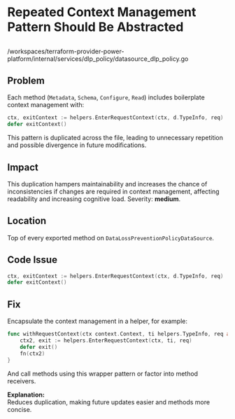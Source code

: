 # Repeated Context Management Pattern Should Be Abstracted

##

/workspaces/terraform-provider-power-platform/internal/services/dlp_policy/datasource_dlp_policy.go

## Problem

Each method (`Metadata`, `Schema`, `Configure`, `Read`) includes boilerplate context management with:

```go
ctx, exitContext := helpers.EnterRequestContext(ctx, d.TypeInfo, req)
defer exitContext()
```

This pattern is duplicated across the file, leading to unnecessary repetition and possible divergence in future modifications.

## Impact

This duplication hampers maintainability and increases the chance of inconsistencies if changes are required in context management, affecting readability and increasing cognitive load. Severity: **medium**.

## Location

Top of every exported method on `DataLossPreventionPolicyDataSource`.

## Code Issue

```go
ctx, exitContext := helpers.EnterRequestContext(ctx, d.TypeInfo, req)
defer exitContext()
```

## Fix

Encapsulate the context management in a helper, for example:

```go
func withRequestContext(ctx context.Context, ti helpers.TypeInfo, req any, fn func(context.Context)) {
    ctx2, exit := helpers.EnterRequestContext(ctx, ti, req)
    defer exit()
    fn(ctx2)
}
```

And call methods using this wrapper pattern or factor into method receivers.

**Explanation:**  
Reduces duplication, making future updates easier and methods more concise.
